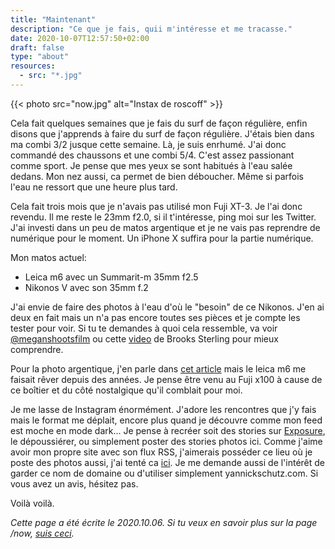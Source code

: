 ```yaml
---
title: "Maintenant"
description: "Ce que je fais, quii m'intéresse et me tracasse."
date: 2020-10-07T12:57:50+02:00
draft: false
type: "about"
resources:
  - src: "*.jpg"
---
```

{{< photo src="now.jpg" alt="Instax de roscoff" >}}

Cela fait quelques semaines que je fais du surf de façon régulière, enfin disons que j'apprends à faire du surf de façon régulière.
J'étais bien dans ma combi 3/2 jusque cette semaine. Là, je suis enrhumé. J'ai donc commandé des chaussons et une combi 5/4.
C'est assez passionant comme sport. Je pense que mes yeux se sont habitués à l'eau salée dedans. Mon nez aussi, ca permet de bien déboucher.
Même si parfois l'eau ne ressort que une heure plus tard.

Cela fait trois mois que je n'avais pas utilisé mon Fuji XT-3. Je l'ai donc revendu. Il me reste le 23mm f2.0, si il t'intéresse, ping moi sur les Twitter.
J'ai investi dans un peu de matos argentique et je ne vais pas reprendre de numérique pour le moment. Un iPhone X suffira pour la partie numérique.

Mon matos actuel:
- Leica m6 avec un Summarit-m 35mm f2.5
- Nikonos V avec son 35mm f.2

J'ai envie de faire des photos à l'eau d'où le "besoin" de ce Nikonos. J'en ai deux en fait mais un n'a pas encore toutes ses pièces et je compte les tester pour voir.
Si tu te demandes à quoi cela ressemble, va voir [@meganshootsfilm](https://instagram.com/meganshootsfilm) ou cette [video](https://vimeo.com/123379414) de Brooks Sterling pour mieux comprendre.

Pour la photo argentique, j'en parle dans [cet article](/un-ete-en-36-poses) mais le leica m6 me faisait rêver depuis des années. Je pense être venu au Fuji x100 à cause de ce boîtier et du côté nostalgique qu'il comblait pour moi.

Je me lasse de Instagram énormément. J'adore les rencontres que j'y fais mais le format me déplait, encore plus quand je découvre comme mon feed est moche en mode dark... Je pense à recréer soit des stories sur [Exposure](https://vadrouilles.exposure.co/), le dépoussiérer, ou simplement poster des stories photos ici. Comme j'aime avoir mon propre site avec son flux RSS, j'aimerais posséder ce lieu où je poste des photos aussi, j'ai tenté ca [ici](https://photos.vadrouilles.co). Je me demande aussi de l'intérêt de garder ce nom de domaine ou d'utiliser simplement yannickschutz.com. Si vous avez un avis, hésitez pas.

Voilà voilà.

*Cette page a été écrite le 2020.10.06. Si tu veux en savoir plus sur la page /now, [suis ceci](https://nownownow.com/about).*
